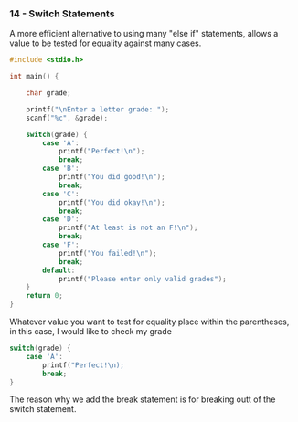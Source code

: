 ### 14 - Switch Statements

A more efficient alternative to using many "else if" statements, allows a value to be tested for equality against many cases.

```c
#include <stdio.h>

int main() {

	char grade;

 	printf("\nEnter a letter grade: ");
 	scanf("%c", &grade);

  	switch(grade) {
   		case 'A':
     		printf("Perfect!\n");
       		break;
       	case 'B':
     		printf("You did good!\n");
       		break;
		case 'C':
     		printf("You did okay!\n");
       		break;
        case 'D':
     		printf("At least is not an F!\n");
       		break;
        case 'F':
        	printf("You failed!\n");
         	break;
        default:
        	printf("Please enter only valid grades");
    } 
	return 0;
}
```

Whatever value you want to test for equality place within the parentheses,  in this case, I would like to check my grade

```c
switch(grade) {
	case 'A':
 		printf("Perfect!\n);
   		break;
}
```

The reason why we add the break statement is for breaking outt of the switch statement.
